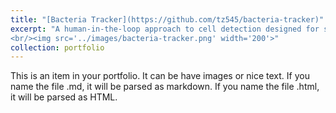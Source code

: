 ```yaml
---
title: "[Bacteria Tracker](https://github.com/tz545/bacteria-tracker)"
excerpt: "A human-in-the-loop approach to cell detection designed for small-scale use cases
<br/><img src='../images/bacteria-tracker.png' width='200'>"
collection: portfolio
---
```


This is an item in your portfolio. It can be have images or nice text. If you name the file .md, it will be parsed as markdown. If you name the file .html, it will be parsed as HTML. 
